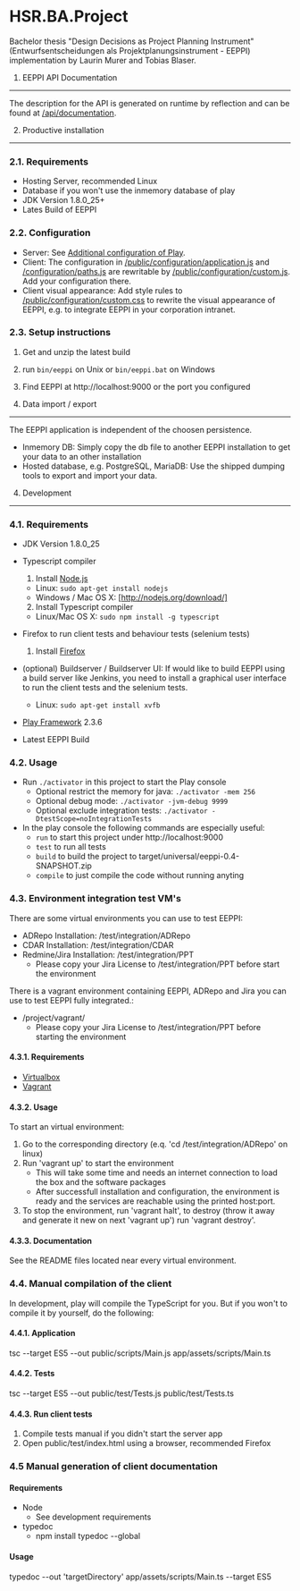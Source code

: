 HSR.BA.Project
==============

Bachelor thesis "Design Decisions as Project Planning Instrument" (Entwurfsentscheidungen als Projektplanungsinstrument - EEPPI) implementation
by Laurin Murer and Tobias Blaser.



1. EEPPI API Documentation
--------------------------

The description for the API is generated on runtime by reflection and
can be found at [/api/documentation](http://localhost:9000/api/documentation).



2. Productive installation
--------------------------

### 2.1. Requirements

* Hosting Server, recommended Linux
* Database if you won't use the inmemory database of play
* JDK Version 1.8.0_25+
* Lates Build of EEPPI


### 2.2. Configuration

* Server: See [Additional configuration of Play](https://www.playframework.com/documentation/2.3.x/ProductionConfiguration).
* Client: The configuration in  [/public/configuration/application.js](http://localhost:9000/public/configuration/application.js) and [/configuration/paths.js](http://localhost:9000/configuration/paths.js) are rewritable by [/public/configuration/custom.js](http://localhost:9000/public/configuration/custom.js). Add your configuration there.
* Client visual appearance: Add style rules to [/public/configuration/custom.css](http://localhost:9000/public/configuration/custom.css) to rewrite the visual appearance of EEPPI, e.g. to integrate EEPPI in your corporation intranet.


### 2.3. Setup instructions

1. Get and unzip the latest build
2. run `bin/eeppi` on Unix or `bin/eeppi.bat` on Windows
3. Find EEPPI at http://localhost:9000 or the port you configured



3. Data import / export
-----------------------

The EEPPI application is independent of the choosen persistence.

* Inmemory DB: Simply copy the db file to another EEPPI installation to get your data to an other installation
* Hosted database, e.g. PostgreSQL, MariaDB: Use the shipped dumping tools to export and import your data.



4. Development
--------------

### 4.1. Requirements

* JDK Version 1.8.0_25
* Typescript compiler
  1. Install [Node.js](http://nodejs.org/)
  	* Linux: `sudo apt-get install nodejs`
  	* Windows / Mac OS X: [http://nodejs.org/download/]
  2. Install Typescript compiler
  	* Linux/Mac OS X:  `sudo npm install -g typescript`
* Firefox to run client tests and behaviour tests (selenium tests)
  1. Install [Firefox](https://www.mozilla.org/)
* (optional) Buildserver / Buildserver UI: If would like to build EEPPI using a build server like Jenkins, you need to install a graphical user interface to run the client tests and the selenium tests.
    * Linux: `sudo apt-get install xvfb`

* [Play Framework](https://www.playframework.com/documentation/2.3.6/Installing) 2.3.6
* Latest EEPPI Build


### 4.2. Usage
* Run `./activator` in this project to start the Play console
  * Optional restrict the memory for java: `./activator -mem 256`
  * Optional debug mode: `./activator -jvm-debug 9999`
  * Optional exclude integration tests: `./activator -DtestScope=noIntegrationTests`
* In the play console the following commands are especially useful:
  * `run` to start this project under http://localhost:9000
  * `test` to run all tests
  * `build` to build the project to target/universal/eeppi-0.4-SNAPSHOT.zip
  * `compile` to just compile the code without running anyting


### 4.3. Environment integration test VM's

There are some virtual environments you can use to test EEPPI:

- ADRepo Installation: /test/integration/ADRepo
- CDAR Installation: /test/integration/CDAR
- Redmine/Jira Installation: /test/integration/PPT
	* Please copy your Jira License to /test/integration/PPT before start the environment

There is a vagrant environment containing EEPPI, ADRepo and Jira you can use to test EEPPI fully integrated.:
- /project/vagrant/
	* Please copy your Jira License to /test/integration/PPT before starting the environment


#### 4.3.1. Requirements

- [Virtualbox](https://www.virtualbox.org)
- [Vagrant](www.vagrantup.com)


#### 4.3.2. Usage

To start an virtual environment:

1. Go to the corresponding directory (e.q. 'cd /test/integration/ADRepo' on linux)
2. Run 'vagrant up' to start the environment
	- This will take some time and needs an internet connection to load the box and the software packages
	- After successfull installation and configuration, the environment is ready and the services are reachable using the printed host:port.
3. To stop the environment, run 'vagrant halt', to destroy (throw it away and generate it new on next 'vagrant up') run 'vagrant destroy'.


#### 4.3.3. Documentation

See the README files located near every virtual environment.



### 4.4. Manual compilation of the client

In development, play will compile the TypeScript for you. But if you won't to compile it by yourself, do the following:


#### 4.4.1. Application

tsc --target ES5 --out public/scripts/Main.js app/assets/scripts/Main.ts


#### 4.4.2. Tests

tsc --target ES5 --out public/test/Tests.js public/test/Tests.ts


#### 4.4.3. Run client tests

1. Compile tests manual if you didn't start the server app
2. Open public/test/index.html using a browser, recommended Firefox



### 4.5 Manual generation of client documentation

#### Requirements

* Node
    * See development requirements
* typedoc
    * npm install typedoc --global

#### Usage

typedoc --out 'targetDirectory' app/assets/scripts/Main.ts --target ES5
